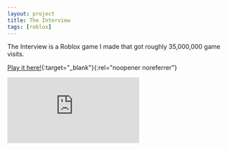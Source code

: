 ```yaml
---
layout: project
title: The Interview
tags: [roblox]
---
```


<p>The Interview is a Roblox game I made that got roughly 35,000,000 game visits.</p>

[Play it here!](https://www.roblox.com/games/18377406184/The-Interview){:target="_blank"}{:rel="noopener noreferrer"}

<div class="responsive-video">
    <iframe src="https://www.youtube.com/embed/0asQBL-SAp8?si=xmLc2Ev_zh8UZAqY" title="YouTube video player" frameborder="0" allow="accelerometer; autoplay; clipboard-write; encrypted-media; gyroscope; picture-in-picture; web-share" allowfullscreen></iframe>
</div>